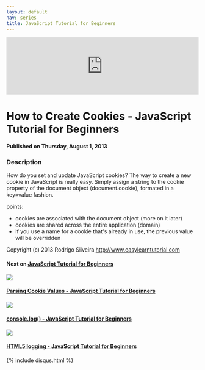 ```yaml
---
layout: default
nav: series
title: JavaScript Tutorial for Beginners
---
```


<div class="container">
    <div class="row mt grid">
        <div class="mt"></div>
        <div class="row" style="margin-bottom: 20px;">
            <div class="col-sm-push-1 col-sm-10 col-md-push-2 col-md-8">
                <div class="video-container">
                    <iframe width="100%" src="https://www.youtube.com/embed/m9Ay7EFLggU" frameborder="0" allowfullscreen></iframe>
                </div>
            </div>
            <div class="clearfix"></div>
            <div class="col-md-8">
                <h1>How to Create Cookies - JavaScript Tutorial for Beginners</h1>
                <h4>Published on Thursday, August 1, 2013</h4>
                <h3>Description</h3>
                <p>How do you set and update JavaScript cookies? The way to create a new cookie in JavaScript is really easy. Simply assign a string to the cookie property of the document object (document.cookie), formated in a key=value fashion.

points:
   - cookies are associated with the document object (more on it later)
   - cookies are shared across the entire application (domain)
   - if you use a name for a cookie that's already in use, the previous value will be overridden

Copyright (c) 2013 Rodrigo Silveira http://www.easylearntutorial.com</p>
            </div>
            <div class="col-md-4">
                <h4>Next on <a href="/series/javascript-tutorial-for-beginners">JavaScript Tutorial for Beginners</a></h4><div class="row" style="margin-bottom: 20px">
            <div class="col-md-6">
                <a href="/series/javascript-tutorial-for-beginners/parsing-cookie-values-javascript-tutorial-for-beginners">
                    <img src="/img/blank.gif" data-echo="https://i.ytimg.com/vi/kd-06aYpmeo/hqdefault.jpg" class="img-responsive" />
                </a>
            </div>
            <div class="col-md-6">
                <h4>
                    <a href="/series/javascript-tutorial-for-beginners/parsing-cookie-values-javascript-tutorial-for-beginners">Parsing Cookie Values - JavaScript Tutorial for Beginners</a>
                </h4>
            </div>
        </div><div class="row" style="margin-bottom: 20px">
            <div class="col-md-6">
                <a href="/series/javascript-tutorial-for-beginners/console-log-javascript-tutorial-for-beginners">
                    <img src="/img/blank.gif" data-echo="https://i.ytimg.com/vi/f-6hRCi3SMA/hqdefault.jpg" class="img-responsive" />
                </a>
            </div>
            <div class="col-md-6">
                <h4>
                    <a href="/series/javascript-tutorial-for-beginners/console-log-javascript-tutorial-for-beginners">console.log() - JavaScript Tutorial for Beginners</a>
                </h4>
            </div>
        </div><div class="row" style="margin-bottom: 20px">
            <div class="col-md-6">
                <a href="/series/javascript-tutorial-for-beginners/html5-logging-javascript-tutorial-for-beginners">
                    <img src="/img/blank.gif" data-echo="https://i.ytimg.com/vi/8ZSChdtefo4/hqdefault.jpg" class="img-responsive" />
                </a>
            </div>
            <div class="col-md-6">
                <h4>
                    <a href="/series/javascript-tutorial-for-beginners/html5-logging-javascript-tutorial-for-beginners">HTML5 logging - JavaScript Tutorial for Beginners</a>
                </h4>
            </div>
        </div>
            </div>
            <div class="col-md-8">
                {% include disqus.html %}
            </div>
        </div>
    </div>
    <div class="row mt grid"></div>
</div>
